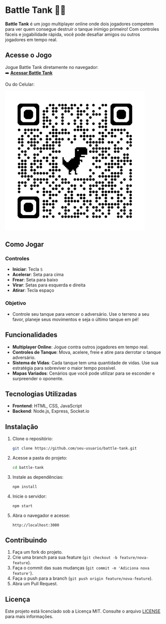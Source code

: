# Battle Tank 🧨🚀

**Battle Tank** é um jogo multiplayer online onde dois jogadores competem para ver quem consegue destruir o tanque inimigo primeiro! Com controles fáceis e jogabilidade rápida, você pode desafiar amigos ou outros jogadores em tempo real.

## Acesse o Jogo

Jogue Battle Tank diretamente no navegador:  
➡️ **[Acessar Battle Tank](https://battle-tank.onrender.com)**

Ou do Celular:

![QR Code](images/qrcode_battle-tank.onrender.com.png)


## Como Jogar

### Controles
- **Iniciar**: Tecla `S`
- **Acelerar**: Seta para cima
- **Frear**: Seta para baixo
- **Virar**: Setas para esquerda e direita
- **Atirar**: Tecla espaço

### Objetivo
- Controle seu tanque para vencer o adversário. Use o terreno a seu favor, planeje seus movimentos e seja o último tanque em pé!

## Funcionalidades

- **Multiplayer Online**: Jogue contra outros jogadores em tempo real.
- **Controles de Tanque**: Mova, acelere, freie e atire para derrotar o tanque adversário.
- **Sistema de Vidas**: Cada tanque tem uma quantidade de vidas. Use sua estratégia para sobreviver o maior tempo possível.
- **Mapas Variados**: Cenários que você pode utilizar para se esconder e surpreender o oponente.

## Tecnologias Utilizadas

- **Frontend**: HTML, CSS, JavaScript
- **Backend**: Node.js, Express, Socket.io

## Instalação

1. Clone o repositório:
   ```bash
   git clone https://github.com/seu-usuario/battle-tank.git
   ```
2. Acesse a pasta do projeto:
   ```bash
   cd battle-tank
   ```
3. Instale as dependências:
   ```bash
   npm install
   ```
4. Inicie o servidor:
   ```bash
   npm start
   ```
5. Abra o navegador e acesse:
   ```
   http://localhost:3000
   ```

## Contribuindo

1. Faça um fork do projeto.
2. Crie uma branch para sua feature (`git checkout -b feature/nova-feature`).
3. Faça o commit das suas mudanças (`git commit -m 'Adiciona nova feature'`).
4. Faça o push para a branch (`git push origin feature/nova-feature`).
5. Abra um Pull Request.

## Licença

Este projeto está licenciado sob a Licença MIT. Consulte o arquivo [LICENSE](LICENSE) para mais informações.

